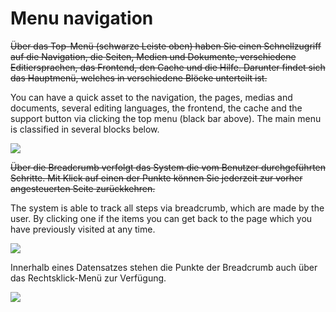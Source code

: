 # Menu navigation

~~Über das Top-Menü (schwarze Leiste oben) haben Sie einen Schnellzugriff auf die Navigation, die Seiten, Medien und Dokumente, verschiedene Editiersprachen, das Frontend, den Cache und die Hilfe. Darunter findet sich das Hauptmenü, welches in verschiedene Blöcke unterteilt ist.~~

You can have a quick asset to the navigation, the pages, medias and documents, several editing languages, the frontend, the cache and the support button via clicking the top menu (black bar above). The main menu is classified in several blocks below.

![](bild6.png)

~~Über die Breadcrumb verfolgt das System die vom Benutzer durchgeführten Schritte. Mit Klick auf einen der Punkte können Sie jederzeit zur vorher angesteuerten Seite zurückkehren.~~

The system is able to track all steps via breadcrumb, which are made by the user. By clicking one if the items you can get back to the page which you have previously visited at any time.

![](bild7.png)

Innerhalb eines Datensatzes stehen die Punkte der Breadcrumb auch über das Rechtsklick-Menü zur Verfügung. 



![](bild8.png)
